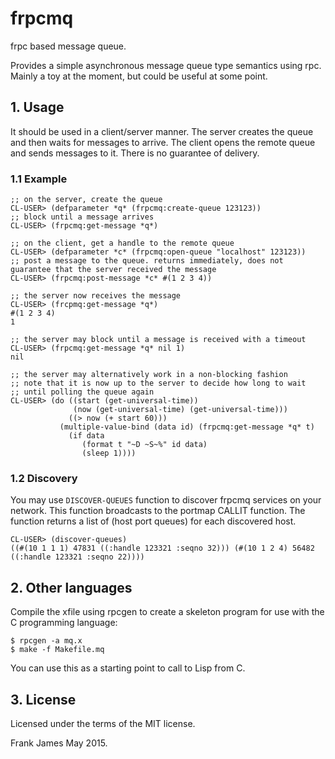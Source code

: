 # frpcmq
frpc based message queue.

Provides a simple asynchronous message queue type semantics using rpc. Mainly a toy at the moment, but could be useful at some point.

## 1. Usage

It should be used in a client/server manner. The server creates the queue and then waits for messages to arrive. The client
opens the remote queue and sends messages to it. There is no guarantee of delivery.

### 1.1 Example

```
;; on the server, create the queue
CL-USER> (defparameter *q* (frpcmq:create-queue 123123))
;; block until a message arrives
CL-USER> (frpcmq:get-message *q*)

;; on the client, get a handle to the remote queue 
CL-USER> (defparameter *c* (frpcmq:open-queue "localhost" 123123))
;; post a message to the queue. returns immediately, does not guarantee that the server received the message
CL-USER> (frpcmq:post-message *c* #(1 2 3 4))

;; the server now receives the message
CL-USER> (frcpmq:get-message *q*)
#(1 2 3 4)
1

;; the server may block until a message is received with a timeout
CL-USER> (frpcmq:get-message *q* nil 1)
nil

;; the server may alternatively work in a non-blocking fashion
;; note that it is now up to the server to decide how long to wait 
;; until polling the queue again
CL-USER> (do ((start (get-universal-time))
              (now (get-universal-time) (get-universal-time)))
             ((> now (+ start 60)))
           (multiple-value-bind (data id) (frpcmq:get-message *q* t)
             (if data 
                (format t "~D ~S~%" id data)
                (sleep 1))))
```

### 1.2 Discovery
You may use `DISCOVER-QUEUES` function to discover frpcmq services on your network. This function
broadcasts to the portmap CALLIT function. The function returns a list of (host port queues) for 
each discovered host.

```
CL-USER> (discover-queues)
((#(10 1 1 1) 47831 ((:handle 123321 :seqno 32))) (#(10 1 2 4) 56482 ((:handle 123321 :seqno 22))))
```

## 2. Other languages
Compile the xfile using rpcgen to create a skeleton program for use with the C programming language:

```
$ rpcgen -a mq.x
$ make -f Makefile.mq
```

You can use this as a starting point to call to Lisp from C. 

## 3. License
Licensed under the terms of the MIT license.

Frank James
May 2015.
